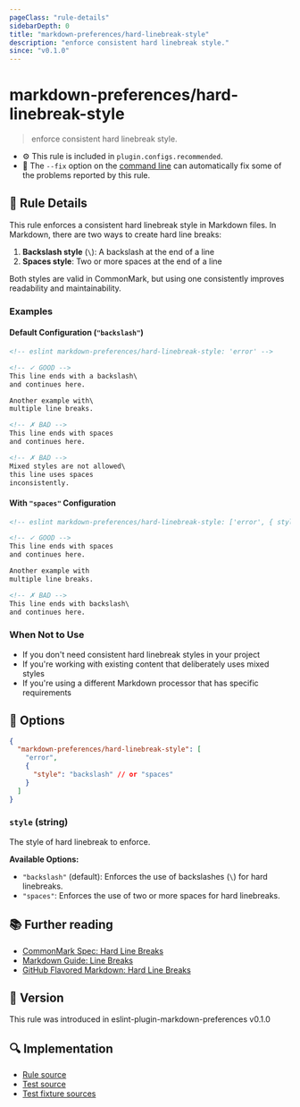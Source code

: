 ```yaml
---
pageClass: "rule-details"
sidebarDepth: 0
title: "markdown-preferences/hard-linebreak-style"
description: "enforce consistent hard linebreak style."
since: "v0.1.0"
---
```


# markdown-preferences/hard-linebreak-style

> enforce consistent hard linebreak style.

- ⚙️ This rule is included in `plugin.configs.recommended`.
- 🔧 The `--fix` option on the [command line](https://eslint.org/docs/user-guide/command-line-interface#fixing-problems) can automatically fix some of the problems reported by this rule.

## 📖 Rule Details

This rule enforces a consistent hard linebreak style in Markdown files. In Markdown, there are two ways to create hard line breaks:

1. **Backslash style** (`\`): A backslash at the end of a line
2. **Spaces style**: Two or more spaces at the end of a line

Both styles are valid in CommonMark, but using one consistently improves readability and maintainability.

### Examples

#### Default Configuration (`"backslash"`)

<!-- eslint-skip -->

```md
<!-- eslint markdown-preferences/hard-linebreak-style: 'error' -->

<!-- ✓ GOOD -->
This line ends with a backslash\
and continues here.

Another example with\
multiple line breaks.

<!-- ✗ BAD -->
This line ends with spaces  
and continues here.

<!-- ✗ BAD -->
Mixed styles are not allowed\
this line uses spaces  
inconsistently.
```

#### With `"spaces"` Configuration

<!-- eslint-skip -->

```md
<!-- eslint markdown-preferences/hard-linebreak-style: ['error', { style: 'spaces' }] -->

<!-- ✓ GOOD -->
This line ends with spaces  
and continues here.

Another example with  
multiple line breaks.

<!-- ✗ BAD -->
This line ends with backslash\
and continues here.
```

### When Not to Use

- If you don't need consistent hard linebreak styles in your project
- If you're working with existing content that deliberately uses mixed styles
- If you're using a different Markdown processor that has specific requirements

## 🔧 Options

```json
{
  "markdown-preferences/hard-linebreak-style": [
    "error",
    {
      "style": "backslash" // or "spaces"
    }
  ]
}
```

### `style` (string)

The style of hard linebreak to enforce.

**Available Options:**

- `"backslash"` (default): Enforces the use of backslashes (`\`) for hard linebreaks.
- `"spaces"`: Enforces the use of two or more spaces for hard linebreaks.

## 📚 Further reading

- [CommonMark Spec: Hard Line Breaks](https://spec.commonmark.org/0.31.2/#hard-line-breaks)
- [Markdown Guide: Line Breaks](https://www.markdownguide.org/basic-syntax/#line-breaks)
- [GitHub Flavored Markdown: Hard Line Breaks](https://github.github.com/gfm/#hard-line-breaks)

## 🚀 Version

This rule was introduced in eslint-plugin-markdown-preferences v0.1.0

## 🔍 Implementation

- [Rule source](https://github.com/ota-meshi/eslint-plugin-markdown-preferences/blob/main/src/rules/hard-linebreak-style.ts)
- [Test source](https://github.com/ota-meshi/eslint-plugin-markdown-preferences/blob/main/tests/src/rules/hard-linebreak-style.ts)
- [Test fixture sources](https://github.com/ota-meshi/eslint-plugin-markdown-preferences/tree/main/tests/fixtures/rules/hard-linebreak-style)
